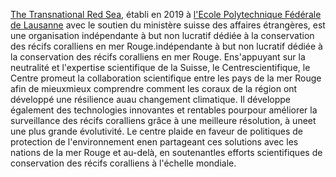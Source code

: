 [The Transnational Red Sea](https://trsc.org), établi en 2019 à [l'Ecole Polytechnique Fédérale de Lausanne](https://www.epfl.ch/) avec le soutien du ministère suisse des affaires étrangères, est une organisation indépendante à but non lucratif dédiée à la conservation des récifs coralliens en mer Rouge.indépendante à but non lucratif dédiée à la conservation des récifs coralliens en mer Rouge. Ens'appuyant sur la neutralité et l'expertise scientifique de la Suisse, le Centrescientifique, le Centre promeut la collaboration scientifique entre les pays de la mer Rouge afin de mieuxmieux comprendre comment les coraux de la région ont développé une résilience auau changement climatique. Il développe également des technologies innovantes et rentables pourpour améliorer la surveillance des récifs coralliens grâce à une meilleure résolution, à uneet une plus grande évolutivité. Le centre plaide en faveur de politiques de protection de l'environnement enen partageant ces solutions avec les nations de la mer Rouge et au-delà, en soutenantles efforts scientifiques de conservation des récifs coralliens à l'échelle mondiale.
